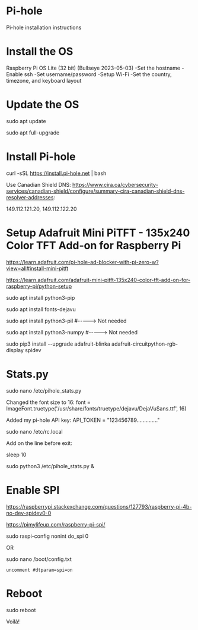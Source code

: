 # Pi-hole
Pi-hole installation instructions

# Install the OS
Raspberry Pi OS Lite (32 bit) (Bullseye 2023-05-03)
-Set the hostname
-Enable ssh
-Set username/password
-Setup Wi-Fi
-Set the country, timezone, and keyboard layout

# Update the OS
sudo apt update

sudo apt full-upgrade


# Install Pi-hole
curl -sSL https://install.pi-hole.net | bash

Use Canadian Shield DNS: https://www.cira.ca/cybersecurity-services/canadian-shield/configure/summary-cira-canadian-shield-dns-resolver-addresses:

149.112.121.20, 149.112.122.20


# Setup Adafruit Mini PiTFT - 135x240 Color TFT Add-on for Raspberry Pi
https://learn.adafruit.com/pi-hole-ad-blocker-with-pi-zero-w?view=all#install-mini-pitft

https://learn.adafruit.com/adafruit-mini-pitft-135x240-color-tft-add-on-for-raspberry-pi/python-setup

sudo apt install python3-pip

sudo apt install fonts-dejavu

sudo apt install python3-pil    #-----> Not needed

sudo apt install python3-numpy     #-----> Not needed

sudo pip3 install --upgrade adafruit-blinka adafruit-circuitpython-rgb-display spidev

# Stats.py
sudo nano /etc/pihole_stats.py

Changed the font size to 16:
font = ImageFont.truetype('/usr/share/fonts/truetype/dejavu/DejaVuSans.ttf', 16)

Added my pi-hole API key:
API_TOKEN = "123456789.............."

sudo nano /etc/rc.local

Add on the line before exit:

  sleep 10
  
  sudo python3 /etc/pihole_stats.py &

# Enable SPI
https://raspberrypi.stackexchange.com/questions/127793/raspberry-pi-4b-no-dev-spidev0-0

https://pimylifeup.com/raspberry-pi-spi/

  sudo raspi-config nonint do_spi 0
  
  OR

  sudo nano /boot/config.txt
  
    uncomment #dtparam=spi=on

# Reboot
sudo reboot

Voilà!
